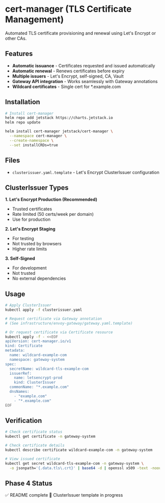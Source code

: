 # cert-manager (TLS Certificate Management)

Automated TLS certificate provisioning and renewal using Let's Encrypt or other CAs.

## Features

- **Automatic issuance** - Certificates requested and issued automatically
- **Automatic renewal** - Renews certificates before expiry
- **Multiple issuers** - Let's Encrypt, self-signed, CA, Vault
- **Gateway API integration** - Works seamlessly with Gateway annotations
- **Wildcard certificates** - Single cert for *.example.com

## Installation

```bash
# Install cert-manager
helm repo add jetstack https://charts.jetstack.io
helm repo update

helm install cert-manager jetstack/cert-manager \
  --namespace cert-manager \
  --create-namespace \
  --set installCRDs=true
```

## Files

- `clusterissuer.yaml.template` - Let's Encrypt ClusterIssuer configuration

## ClusterIssuer Types

**1. Let's Encrypt Production (Recommended)**
- Trusted certificates
- Rate limited (50 certs/week per domain)
- Use for production

**2. Let's Encrypt Staging**
- For testing
- Not trusted by browsers
- Higher rate limits

**3. Self-Signed**
- For development
- Not trusted
- No external dependencies

## Usage

```bash
# Apply ClusterIssuer
kubectl apply -f clusterissuer.yaml

# Request certificate via Gateway annotation
# (See infrastructure/envoy-gateway/gateway.yaml.template)

# Or request certificate via Certificate resource
kubectl apply -f - <<EOF
apiVersion: cert-manager.io/v1
kind: Certificate
metadata:
  name: wildcard-example-com
  namespace: gateway-system
spec:
  secretName: wildcard-tls-example-com
  issuerRef:
    name: letsencrypt-prod
    kind: ClusterIssuer
  commonName: "*.example.com"
  dnsNames:
    - "example.com"
    - "*.example.com"
EOF
```

## Verification

```bash
# Check certificate status
kubectl get certificate -n gateway-system

# Check certificate details
kubectl describe certificate wildcard-example-com -n gateway-system

# View issued certificate
kubectl get secret wildcard-tls-example-com -n gateway-system \
  -o jsonpath='{.data.tls\.crt}' | base64 -d | openssl x509 -text -noout
```

## Phase 4 Status

✅ README complete
🔄 ClusterIssuer template in progress
